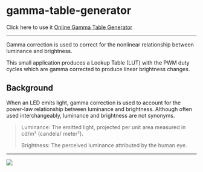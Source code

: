 # gamma-table-generator
Click here to use it [Online Gamma Table Generator](https://pigluffy.github.io/gamma-table-generator/index.html)

-----

Gamma correction is used to correct for the nonlinear relationship between luminance and brightness.

This small application produces a Lookup Table (LUT) with the PWM duty cycles which are gamma corrected to produce linear brightness changes. 



## Background
When an LED emits light, gamma correction is used to account for the power-law relationship between luminance and brightness. Although often used interchangeably, luminance and brightness are not synonyms.
>
> Luminance: The emitted light, projected per unit area measured in cd/m² (candela/ meter²).
> 
> Brightness: The perceived luminance attributed by the human eye.
>

----

[<img src="https://blogger.googleusercontent.com/img/a/AVvXsEhnn1jg2ef-JvGEUzfI96jLYM7yFAXAtdwIY8swP1HjYAf0wuLHZjIkiXmzeuTxHo0McolgdGvXCvfhVklkmpKuXRmm-YPL_ezR7rP7BXMSLNdT7QzPj_7Uaigk_bl1X6eux9I6YioepscQOV7WqANRa6XY1glVqhyjDOjTcCbR75MjWa3NHpw6vuKA2Bvx">](https://pigluffy.github.io/gamma-table-generator/index.html)

